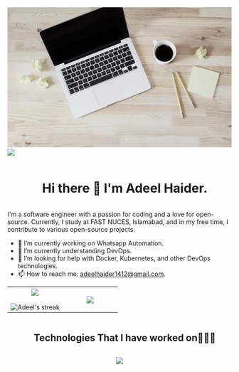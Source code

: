 <img src= "bg.jpg" alt= "github-profile-picture">

<!--horizontal divider(gradiant)-->
<img src="https://user-images.githubusercontent.com/73097560/115834477-dbab4500-a447-11eb-908a-139a6edaec5c.gif">

<!--h1 without bottom border-->
<div id="user-content-toc">
  <ul align="center">
    <summary><h1 style="display: inline-block">Hi there 👋 I'm Adeel Haider.</h1></summary>
  </ul>
</div> 

<p>I'm a software engineer with a passion for coding and a love for open-source. Currently, I study at FAST NUCES, Islamabad, and in my free time, I contribute to various open-source projects.</p>


- 🔭 I’m currently working on Whatsapp Automation.
- 🌱 I’m currently understanding DevOps.
- 🤔 I’m looking for help with Docker, Kubernetes, and other DevOps technologies.
- 📫 How to reach me: adeelhaider1412@gmail.com.

<p align="center">
  <!--- stats (start) -->
<table align="center">
<tr border="none">
<td width="50%" align="center">
  
  <img  align="center"  src="https://github-readme-stats.vercel.app/api?username=Adeelbytes&theme=dark&show_icons=true&count_private=true" />
  <br></br>
  <img  title="🔥 Get streak stats for your profile at git.io/streak-stats" alt="Adeel's streak" src="https://github-readme-streak-stats.herokuapp.com/?user=Adeelbytes&theme=dark&hide_border=false" /> 
</td>

<td width="50%" align="center">

  <img  align="center"  src="https://github-readme-stats.anuraghazra1.vercel.app/api/top-langs/?username=Adeelbytes&theme=dark&hide_border=false&no-bg=true&no-frame=true&langs_count=10"/>
  
  </td>
</tr>
</table>
<!--- stats (end) -->

<!--h1 without bottom border-->
<div id="user-content-toc">
  <ul align="center">
    <summary><h2 style="display: inline-block">Technologies That I have worked on👨🏻‍💻</h2></summary>
  </ul>
</div>
<!--tech stack icons-->
<p align="center">
  <a href="https://skillicons.dev">
    <img src="https://skillicons.dev/icons?i=flutter,docker,django,flask,py,react,kubernetes,cpp,js,java,spring,r,git,node,express,next,mongo,github&perline=14" />
  </a>
</p>
